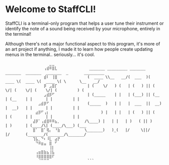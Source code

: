 # Welcome to StaffCLI!

StaffCLI is a terminal-only program that helps a user tune their instrument or identify the note of a sound being received by your microphone, entirely in the terminal!

Although there's not a major functional aspect to this program, it's more of an art project if anything, I made it to learn how people create updating menus in the terminal.. seriously... it's cool.
```
⠀⠀⠀⠀⠀⠀⠀⠀⠀⠀⠀⠀⠀⠀⠀⠀⣀⣀⠀⠀⠀⠀⠀⠀⠀⠀⠀⠀⠀⠀
⠀⠀⠀⠀⠀⠀⠀⠀⠀⠀⠀⠀⠀⠀⢠⣾⠿⣿⣇⠀⠀⠀⠀⠀⠀⠀⠀⠀⠀  _______ _________ _______  _______  _______  _______  _       _________
⠀⠀⠀⠀⠀⠀⠀⠀⠀⠀⠀⠀⠀⠀⣾⠇⠀⢸⣿⠀⠀⠀⠀⠀⠀⠀⠀⠀⠀⠀(  ____ \\__   __/(  ___  )(  ____ \(  ____ \(  ____ \( \      \__   __/
⠀⠀⠀⠀⠀⠀⠀⠀⠀⠀⠀⠀⠀⠀⡿⠀⣠⣿⡏⠀⠀⠀⠀⠀⠀⠀⠀⠀⠀⠀| (    \/   ) (   | (   ) || (    \/| (    \/| (    \/| (         ) (   
⠀⠀⠀⠀⠀⠀⠀⠀⠀⠀⠀⠀⠀⠀⣠⣾⡿⠋⠀⠀⠀⠀⠀⠀⠀⠀⠀⠀⠀⠀| (_____    | |   | (___) || (__    | (__    | |      | |         | |   
⠀⠀⠀⠀⠀⠀⠀⠀⠀⠀⠀⠀⣠⣾⡿⠋⠀⠀⠀⠀⠀⠀⠀⠀⠀⠀⠀⠀⠀⠀(_____  )   | |   |  ___  ||  __)   |  __)   | |      | |         | |   
⠀⠀⠀⠀⠀⠀⠀⠀⠀⠀⠀⣴⡿⠋⢠⡆⠀⠀⠀⠀⠀⠀⠀⠀⠀⠀⠀⠀⠀⠀      ) |   | |   | (   ) || (      | (      | |      | |         | |   
⠀⠀⠀⠀⠀⠀⠀⠀⠀⠀⣼⡿⠁⢠⣾⣿⠿⠿⣦⡀⠀⠀⠀⠀⠀⠀⠀⠀⠀/\____) |   | |   | )   ( || )      | )      | (____/\| (____/\___) (___⠀
⠀⠀⠀⠀⠀⠀⠀⠀⠀⠀⣿⠁⠀⣿⠁⢿⡄⠀⠘⣷⠀⠀⠀⠀⠀⠀⠀⠀⠀\_______)   )_(   |/     \||/       |/       (_______/(_______/\_______/⠀
⠀⠀⠀⠀⠀⠀⠀⠀⠀⠀⢹⣧⡀⠙⠆⠸⣇⠀⣴⡟⠀⠀⠀⠀⠀⠀⠀⠀⠀⠀
⠀⠀⠀⠀⠀⠀⠀⠀⠀⠀⠀⠙⠿⣶⣤⠀⣿⠀⠋⠀⠀⠀⠀⠀⠀⠀⠀⠀⠀⠀
⠀⠀⠀⠀⠀⠀⠀⠀⠀⠀⠀⠀⠀⠀⠀⠀⢸⡇⠀⠀⠀⠀⠀⠀⠀⠀⠀⠀⠀⠀
⠀⠀⠀⠀⠀⠀⠀⠀⠀⠀⠀⢠⣶⣿⣷⣦⢸⣧⠀⠀⠀⠀⠀⠀⠀⠀⠀⠀⠀⠀
⠀⠀⠀⠀⠀⠀⠀⠀⠀⠀⠀⠸⣿⣿⣿⣿⣿⠏⠀⠀⠀⠀⠀⠀⠀⠀⠀⠀⠀⠀
⠀⠀⠀⠀⠀⠀⠀⠀⠀⠀⠀⠀⠈⠉⠉⠉⠀⠀⠀⠀⠀⠀⠀⠀⠀⠀⠀⠀⠀⠀```
